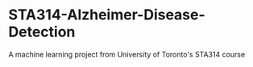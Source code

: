 # STA314-Alzheimer-Disease-Detection
A machine learning project from University of Toronto's STA314 course
